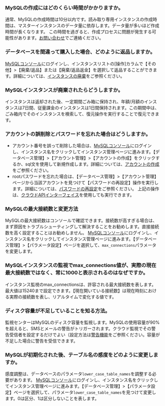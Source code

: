 ### MySQLの作成にはどのくらい時間がかかりますか。
通常、MySQLの作成時間は10分以内です。読み取り専用インスタンスの作成時間は、マスターインスタンスのデータ量に依存します。データ量が多いほど作成時間が長くなります。
この時間を過ぎると、作成プロセスに問題が発生する可能性があります。[お問い合わせ](https://intl.cloud.tencent.com/zh/document/product/236/32996)でご連絡ください。

### データベースを間違って購入した場合、どのように返品しますか。
[MySQLコンソール](https://console.cloud.tencent.com/cdb)にログインし、インスタンスリストの[操作]カラムで【その他】>【廃棄/返品】または【廃棄/返品返金】を選択して返品することができます。詳細については、[インスタンスの廃棄](https://intl.cloud.tencent.com/zh/document/product/236/32996)をご参照ください。

<span id = "shilixiaohui"></span>
### MySQLインスタンスが廃棄されたらどうしますか。
インスタンスは返却された後、一定期間ごみ箱に保持され、年額/月額のインスタンスは7日間、従量課金のインスタンスは1日間保持されます。この期間中は、ごみ箱内でそのインスタンスを検索して、復元操作を実行することで復元できます。

<span id = "zhanghaomima"></span>
### アカウントの誤削除とパスワードを忘れた場合はどうしますか。
- アカウント番号を誤って削除した場合は、[MySQLコンソール](https://console.cloud.tencent.com/cdb)にログインし、インスタンス名をクリックしてインスタンス管理ページに進みます。【データベース管理】>【アカウント管理】>【アカウントの作成】をクリックするか、sql文を使用して新規作成します。詳細については、[アカウントの作成](https://intl.cloud.tencent.com/zh/document/product/236/32996)をご参照ください。
- rootパスワードを忘れた場合は、【データベース管理】>【アカウント管理】ページから当該アカウントを見つけて【パスワードの再設定】操作を実行します。詳細については、[パスワードの再設定](https://intl.cloud.tencent.com/zh/document/product/236/31901)をご参照ください。
上記の操作は、[クラウドAPIインターフェイス](https://intl.cloud.tencent.com/zh/document/product/236/31901)を使用しても実行できます。

### MySQLの最大接続数と変更方法
MySQLの最大接続数はコンソールで確認できます。接続数が高すぎる場合は、まず原因をトラブルシューティングして解決することをお勧めします。直接接続数を高く設定することはお勧めしません。
[MySQLコンソール](https://console.cloud.tencent.com/cdb)にログインし、インスタンス名をクリックしてインスタンス管理ページに進みます。【データベース管理】>【パラメータ設定】ページを選択して、`max_connections`パラメータを変更します。


### MySQLインスタンスの監視でmax_connections値が、実際の現在最大接続数ではなく、常に1000と表示されるのはなぜですか。
インスタンス監視のmax_connectionsは、許容される最大接続数を表します。最大値は15240まで設定できます。【現在開いている接続数】は現在時刻における実際の接続数を表し、リアルタイムで変化する値です。


### ディスク容量が不足していることを知る方法。
監視センターはMySQLのディスク容量を監視します。MySQLの使用容量が90%を超えると、SMSとメールの警告がトリガーされます。クラウド監視でその警告受信者を設定するだけでよい（設定方法は[警告機能](https://intl.cloud.tencent.com/zh/document/product/236/8457)をご参照ください。容量が不足した場合に警告を受信できます。


### MySQLが初期化された後、テーブル名の感度をどのように変更しますか。
感度調整は、データベースのパラメータ`lower_case_table_names`を調整する必要があります。
[MySQLコンソール](https://console.cloud.tencent.com/cdb)にログインし、インスタンス名をクリックしてインスタンス管理ページに進みます。【データベース管理】>【パラメータ設定】ページを選択して、パラメータ`lower_case_table_names`を見つけて変更します。0は区分、1は区分しないことを表します。
